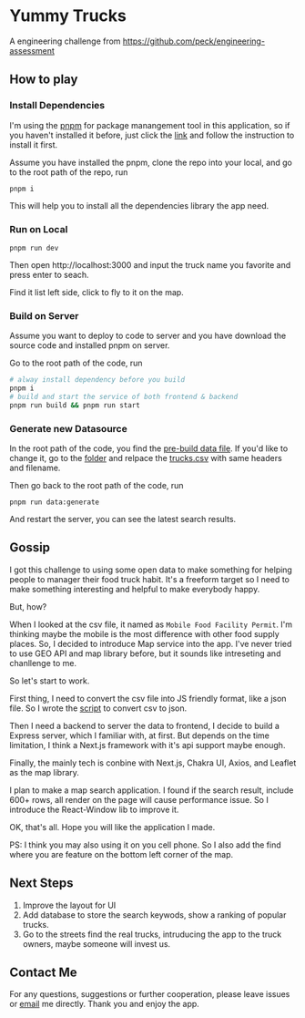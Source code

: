 # Yummy Trucks

A engineering challenge from https://github.com/peck/engineering-assessment

## How to play

### Install Dependencies

I'm using the [pnpm](https://pnpm.io/installation) for package manangement tool in this application, so if you haven't installed it before, just click the [link](https://pnpm.io/installation) and follow the instruction to install it first.

Assume you have installed the pnpm, clone the repo into your local, and go to the root path of the repo, run

```
pnpm i
```

This will help you to install all the dependencies library the app need.

### Run on Local

```
pnpm run dev
```

Then open http://localhost:3000 and input the truck name you favorite and press enter to seach.

Find it list left side, click to fly to it on the map.

### Build on Server

Assume you want to deploy to code to server and you have download the source code and installed pnpm on server.

Go to the root path of the code, run

```bash
# alway install dependency before you build
pnpm i
# build and start the service of both frontend & backend
pnpm run build && pnpm run start
```

### Generate new Datasource

In the root path of the code, you find the [pre-build data file](/data.json). If you'd like to change it, go to the [folder](/data/) and relpace the [trucks.csv](/data/trucks.csv) with same headers and filename.

Then go back to the root path of the code, run

```
pnpm run data:generate
```

And restart the server, you can see the latest search results.

## Gossip

I got this challenge to using some open data to make something for helping people to manager their food truck habit. It's a freeform target so I need to make something interesting and helpful to make everybody happy.

But, how?

When I looked at the csv file, it named as `Mobile Food Facility Permit`. I'm thinking maybe the mobile is the most difference with other food supply places. So, I decided to introduce Map service into the app. I've never tried to use GEO API and map library before, but it sounds like intreseting and chanllenge to me.

So let's start to work.

First thing, I need to convert the csv file into JS friendly format, like a json file. So I wrote the [script](/data/generate.js) to convert csv to json.

Then I need a backend to server the data to frontend, I decide to build a Express server, which I familiar with, at first. But depends on the time limitation, I think a Next.js framework with it's api support maybe enough.

Finally, the mainly tech is conbine with Next.js, Chakra UI, Axios, and Leaflet as the map library.

I plan to make a map search application. I found if the search result, include 600+ rows, all render on the page will cause performance issue. So I introduce the React-Window lib to improve it.

OK, that's all. Hope you will like the application I made.

PS: I think you may also using it on you cell phone. So I also add the find where you are feature on the bottom left corner of the map.

## Next Steps

1. Improve the layout for UI
2. Add database to store the search keywods, show a ranking of popular trucks.
3. Go to the streets find the real trucks, intruducing the app to the truck owners, maybe someone will invest us.

## Contact Me

For any questions, suggestions or further cooperation, please leave issues or [email](mailto:seeskyblue@163.com) me directly. Thank you and enjoy the app.
